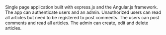 Single page application built with express.js and the Angular.js framework. 
The app can authenticate users and an admin. 
Unauthorized users can read all articles but need to be registered to post comments. 
The users can post comments and read all articles. The admin can create, edit and delete articles.
